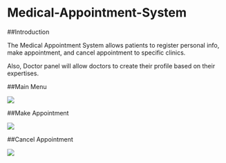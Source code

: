 # Medical-Appointment-System

##Introduction

The Medical Appointment System allows patients to register personal info, make appointment, and cancel appointment to specific clinics. 

Also, Doctor panel will allow doctors to create their profile based on their expertises. 

##Main Menu

<a href='https://www.linkpicture.com/view.php?img=LPic62df2faf55c7c554408629'><img src='https://www.linkpicture.com/q/Screen-Shot-2022-07-25-at-6.57.14-PM.png' type='image'></a>

##Make Appointment

<a href='https://www.linkpicture.com/view.php?img=LPic62df310123ac4628316779'><img src='https://www.linkpicture.com/q/Screen-Shot-2022-07-25-at-6.59.35-PM.png' type='image'></a>

##Cancel Appointment

<a href='https://www.linkpicture.com/view.php?img=LPic62df312095f6e1313328183'><img src='https://www.linkpicture.com/q/Screen-Shot-2022-07-25-at-7.00.49-PM.png' type='image'></a>